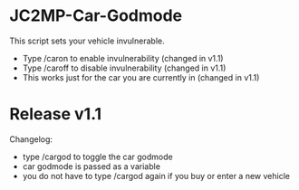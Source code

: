 JC2MP-Car-Godmode
=================

This script sets your vehicle invulnerable.
- Type /caron to enable invulnerability (changed in v1.1)
- Type /caroff to disable invulnerability (changed in v1.1)
- This works just for the car you are currently in (changed in v1.1)

Release v1.1
============

Changelog:
- type /cargod to toggle the car godmode
- car godmode is passed as a variable
- you do not have to type /cargod again if you buy or enter a new vehicle
